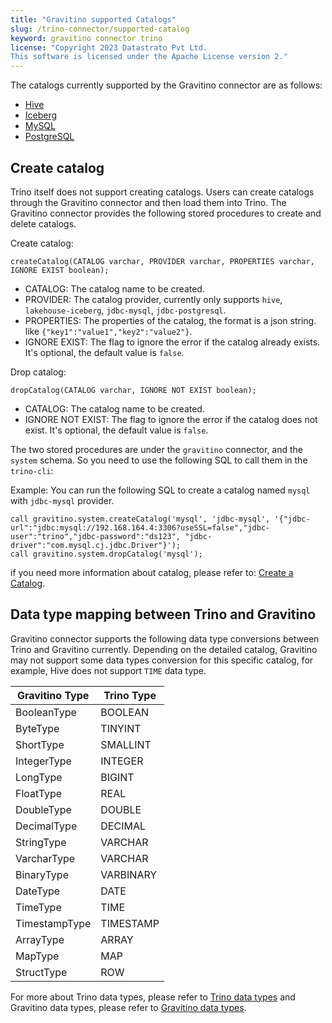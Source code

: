 ```yaml
---
title: "Gravitino supported Catalogs"
slug: /trino-connector/supported-catalog
keyword: gravitino connector trino
license: "Copyright 2023 Datastrato Pvt Ltd.
This software is licensed under the Apache License version 2."
---
```


The catalogs currently supported by the Gravitino connector are as follows:

- [Hive](catalog-hive.md)
- [Iceberg](catalog-iceberg.md)
- [MySQL](catalog-mysql.md)
- [PostgreSQL](catalog-postgresql.md)

## Create catalog

Trino itself does not support creating catalogs. 
Users can create catalogs through the Gravitino connector and then load them into Trino. 
The Gravitino connector provides the following stored procedures to create and delete catalogs.

Create catalog:

```text
createCatalog(CATALOG varchar, PROVIDER varchar, PROPERTIES varchar, IGNORE EXIST boolean);
```

- CATALOG: The catalog name to be created.
- PROVIDER: The catalog provider, currently only supports `hive`, `lakehouse-iceberg`, `jdbc-mysql`, `jdbc-postgresql`.
- PROPERTIES: The properties of the catalog, the format is a json string. like `{"key1":"value1","key2":"value2"}`.
- IGNORE EXIST: The flag to ignore the error if the catalog already exists. It's optional, the default value is `false`.

Drop catalog:

```text
dropCatalog(CATALOG varchar, IGNORE NOT EXIST boolean);
```

- CATALOG: The catalog name to be created.
- IGNORE NOT EXIST: The flag to ignore the error if the catalog does not exist. It's optional, the default value is `false`.

The two stored procedures are under the `gravitino` connector, and the `system` schema.
So you need to use the following SQL to call them in the `trino-cli`:

Example:
You can run the following SQL to create a catalog named `mysql` with `jdbc-mysql` provider.

```text
call gravitino.system.createCatalog('mysql', 'jdbc-mysql', '{"jdbc-url":"jdbc:mysql://192.168.164.4:3306?useSSL=false","jdbc-user":"trino","jdbc-password":"ds123", "jdbc-driver":"com.mysql.cj.jdbc.Driver"}');
call gravitino.system.dropCatalog('mysql');
```

if you need more information about catalog, please refer to:
[Create a Catalog](../manage-metadata-using-gravitino.md#create-a-catalog).

## Data type mapping between Trino and Gravitino

Gravitino connector supports the following data type conversions between Trino and Gravitino currently. Depending on the detailed catalog, Gravitino may not support some data types conversion for this specific catalog, for example,
Hive does not support `TIME` data type.

| Gravitino Type | Trino Type |
|----------------|------------|
| BooleanType    | BOOLEAN    |
| ByteType       | TINYINT    |
| ShortType      | SMALLINT   |
| IntegerType    | INTEGER    |
| LongType       | BIGINT     |
| FloatType      | REAL       |
| DoubleType     | DOUBLE     |
| DecimalType    | DECIMAL    |
| StringType     | VARCHAR    |
| VarcharType    | VARCHAR    |
| BinaryType     | VARBINARY  |
| DateType       | DATE       |
| TimeType       | TIME       |
| TimestampType  | TIMESTAMP  |
| ArrayType      | ARRAY      |
| MapType        | MAP        |
| StructType     | ROW        |

For more about Trino data types, please refer to [Trino data types](https://trino.io/docs/current/language/types.html) and Gravitino data types, please refer to [Gravitino data types](../manage-metadata-using-gravitino.md#gravitino-table-column-type).